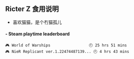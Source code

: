 ## Ricter Z 食用说明
- 喜欢猫猫，是个冇猫孤儿

<!-- steam-box start -->
#### - Steam playtime leaderboard
```text
🎮 World of Warships                 🕘 25 hrs 51 mins
🎮 NieR Replicant ver.1.22474487139... 🕘 4 hrs 43 mins
```
<!-- Powered by https://github.com/YouEclipse/steam-box . -->
<!-- steam-box end -->
